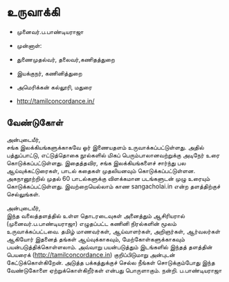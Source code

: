 # உருவாக்கி
- முனைவர்.ப.பாண்டியராஜா
- முன்னாள்:
- துணைமுதல்வர், தலைவர்,கணிதத்துறை
- இயக்குநர், கணினித்துறை
- அமெரிக்கன் கல்லூரி, மதுரை

- http://tamilconcordance.in/

## வேண்டுகோள்
அன்புடையீர்,  
சங்க இலக்கியங்களுக்காகவே ஓர் இணையதளம் உருவாக்கப்பட்டுள்ளது. அதில் பத்துப்பாட்டு, எட்டுத்தொகை நூல்களில் மிகப் பெரும்பாலானவற்றுக்கு அடிநேர் உரை கொடுக்கப்பட்டுள்ளது. இதைத்தவிர, சங்க இலக்கியங்களைச் சார்ந்து பல ஆய்வுக்கட்டுரைகள், பாடல் கதைகள் முதலியனவும் கொடுக்கப்பட்டுள்ளன. அகநானூற்றில் முதல் 60 பாடல்களுக்கு விளக்கமான படங்களுடன் முழு உரையும் கொடுக்கப்பட்டுள்ளது. இவற்றையெல்லாம் காண sangacholai.in என்ற தளத்திற்குச் செல்லுங்கள். 

அன்புடையீர்,  
இந்த வலைத்தளத்தில் உள்ள தொடரடைவுகள் அனைத்தும் ஆசிரியரால் (முனைவர்.ப.பாண்டியராஜா) எழுதப்பட்ட கணினி நிரல்களின் மூலம் உருவாக்கப்பட்டவை. தமிழ் மாணவர்கள், ஆய்வாளர்கள், அறிஞர்கள், ஆர்வலர்கள் ஆகியோர் இதனைத் தங்கள் ஆய்வுக்காகவும், மேற்கோள்களுக்காகவும் பயன்படுத்திக்கொள்ளலாம். அவ்வாறு பயன்படுத்தும் இடங்களில் இந்தத் தளத்தின் பெயரைக் (http://tamilconcordance.in) குறிப்பிடுமாறு அன்புடன் கேட்டுக்கொள்கிறேன். அடுத்த பக்கத்துக்குச் செல்ல நீங்கள் சொடுக்கும்போது இந்த வேண்டுகோளை ஏற்றுக்கொள்கிறீர்கள் என்பது பொருளாகும். நன்றி. ப.பாண்டியராஜா